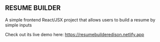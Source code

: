 ## RESUME BUILDER

A simple frontend React/JSX project that allows users to build a resume by simple inputs

Check out its live demo here:
https://resumebuilderedison.netlify.app

